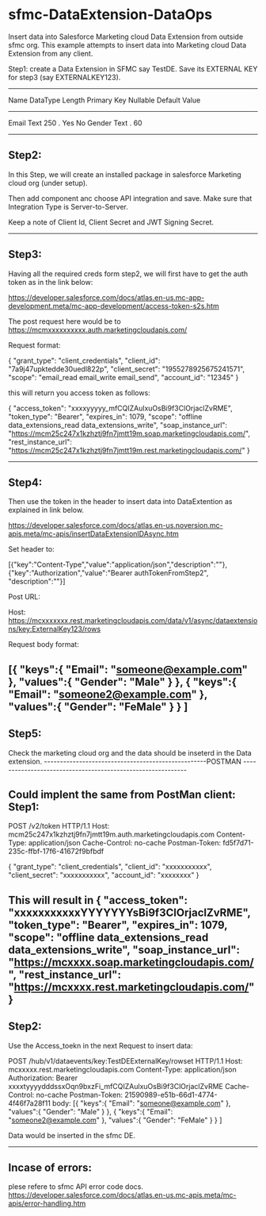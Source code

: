 # sfmc-DataExtension-DataOps
Insert data into Salesforce Marketing cloud Data Extension from outside sfmc org.
This example attempts to insert data into Marketing cloud Data Extension from any client.

Step1:
create a Data Extension in SFMC say TestDE.
Save its EXTERNAL KEY for step3 (say EXTERNALKEY123).

----------------------------------------------------------

Name   DataType Length Primary Key Nullable Default Value

----------------------------------------------------------
Email  Text     250 .  Yes         No
Gender Text .   60

----------------------------------------------------------

Step2:
-----
In this Step, we will create an installed package in salesforce Marketing cloud org (under setup).

Then add component anc choose API integration and save. Make sure that Integration Type is Server-to-Server.

Keep a note of Client Id, Client Secret and JWT Signing Secret.

------------------------
Step3:
-----
Having all the required creds form step2, we will first have to get the auth token as in the link below:

https://developer.salesforce.com/docs/atlas.en-us.mc-app-development.meta/mc-app-development/access-token-s2s.htm

The post request here would be to  https://mcmxxxxxxxxxx.auth.marketingcloudapis.com/

Request format:

{
"grant_type": "client_credentials",
"client_id": "7a9j47upktedde30uedl822p",
"client_secret": "1955278925675241571",
"scope": "email_read email_write email_send",
"account_id": "12345"
}

this will return you access token as follows:

{
    "access_token": "xxxxyyyyy_mfCQIZAulxuOsBi9f3ClOrjaclZvRME",
    "token_type": "Bearer",
    "expires_in": 1079,
    "scope": "offline data_extensions_read data_extensions_write",
    "soap_instance_url": "https://mcm25c247x1kzhztj9fn7jmtt19m.soap.marketingcloudapis.com/",
    "rest_instance_url": "https://mcm25c247x1kzhztj9fn7jmtt19m.rest.marketingcloudapis.com/"
}

----------------------
Step4:
-----

Then use the token in the header to insert data into DataExtention as explained in link below.

https://developer.salesforce.com/docs/atlas.en-us.noversion.mc-apis.meta/mc-apis/insertDataExtensionIDAsync.htm

Set header to:

[{"key":"Content-Type","value":"application/json","description":""},
{"key":"Authorization","value":"Bearer authTokenFromStep2",
"description":""}]

Post URL:

Host: https://mcxxxxxxx.rest.marketingcloudapis.com/data/v1/async/dataextensions/key:ExternalKey123/rows

Request body format:

[{
	"keys":{
		"Email": "someone@example.com"
		},
	"values":{
		"Gender": "Male"
	}
},
{
	"keys":{
		"Email": "someone2@example.com"
		},
	"values":{
		"Gender": "FeMale"
	}
}
]
------------------------------------
Step5:
------
Check the marketing cloud org and the data should be inseterd in the Data extension.
---------------------------------------------------POSTMAN ------------------------------------------------------------

Could implent the same from PostMan client:
Step1:
----
POST /v2/token HTTP/1.1
Host: mcm25c247x1kzhztj9fn7jmtt19m.auth.marketingcloudapis.com
Content-Type: application/json
Cache-Control: no-cache
Postman-Token: fd5f7d71-235c-ffbf-17f6-41672f9bfbdf

{
"grant_type": "client_credentials",
"client_id": "xxxxxxxxxxx",
"client_secret": "xxxxxxxxxxx",
"account_id": "xxxxxxxx"
}

This will result in
{
    "access_token": "xxxxxxxxxxxYYYYYYYsBi9f3ClOrjaclZvRME",
    "token_type": "Bearer",
    "expires_in": 1079,
    "scope": "offline data_extensions_read data_extensions_write",
    "soap_instance_url": "https://mcxxxx.soap.marketingcloudapis.com/",
    "rest_instance_url": "https://mcxxxx.rest.marketingcloudapis.com/"
}
-------------------------------------------------------------------
Step2:
----
Use the Access_toekn in the next Request to insert data:

POST /hub/v1/dataevents/key:TestDEExternalKey/rowset HTTP/1.1
Host: mcxxxxx.rest.marketingcloudapis.com
Content-Type: application/json
Authorization: Bearer xxxxtyyyydddssxOqn9bxzFi_mfCQIZAulxuOsBi9f3ClOrjaclZvRME
Cache-Control: no-cache
Postman-Token: 21590989-e51b-66d1-4774-4f46f7a28f11
body:
[{
	"keys":{
		"Email": "someone@example.com"
		},
	"values":{
		"Gender": "Male"
	}
},
{
	"keys":{
		"Email": "someone2@example.com"
		},
	"values":{
		"Gender": "FeMale"
	}
}
]

Data would be inserted in the sfmc DE.

------------------------------------
Incase of errors:
-----
plese refere to sfmc API error code docs.
https://developer.salesforce.com/docs/atlas.en-us.mc-apis.meta/mc-apis/error-handling.htm
